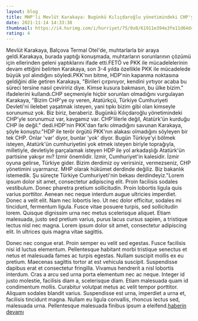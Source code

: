 ```yaml
--- 
layout: blog
title: MHP'li Mevlüt Karakaya: Bugünkü Kılıçdaroğlu yönetimindeki CHP'yle sorunumuz var
date: 2021-11-14 14:33:38
thumbnail: https://i4.hurimg.com/i/hurriyet/75/0x0/61911e394e3fe11d64dcab5d.jpg
rating: 4
---
```

Mevlüt Karakaya, Balçova Termal Otel'de, muhtarlarla bir araya geldi.Karakaya, burada yaptığı konuşmada, muhtarların sorunlarının çözümü için ellerinden geleni yaptıklarını ifade etti.FETÖ ve PKK ile mücadelelerinin devam ettiğini belirten Karakaya, son 3-4 yılda özellikle PKK ile mücadelede büyük yol alındığını söyledi.PKK'nın bitme, HDP'nin kapanma noktasına geldiğini dile getiren Karakaya, "Birileri çırpınıyor, kendini yırtıyor acaba bu süreci tersine nasıl çeviririz diye. Kimse kusura bakmasın, bu ülke bizim." ifadelerini kullandı.CHP seçmeniyle hiçbir sorunları olmadığını vurgulayan Karakaya, "Bizim CHP'ye oy veren, Atatürkçü, Türkiye Cumhuriyeti Devleti'ni ilelebet yaşatmak isteyen, yani tıpkı bizim gibi olan kimseyle sorunumuz yok. Biz biriz, beraberiz. Bugünkü Kılıçdaroğlu yönetimindeki CHP'yle sorunumuz var, kavgamız var. CHP'lilerle değil, Atatürk'ün kurduğu CHP ile değil." dedi.HDP'nin PKK'dan farkı olmadığını savunan Karakaya, şöyle konuştu:"HDP ile terör örgütü PKK'nın alakası olmadığını söyleyen bir tek CHP. Onlar 'var' diyor, bunlar 'yok' diyor. Bugün Türkiye'yi bölmek isteyen, Atatürk'ün cumhuriyetini yok etmek isteyen biriyle toprağıyla, milletiyle, devletiyle parçalamak isteyen HDP ile yol arkadaşlığı Atatürk'ün partisine yakışır mı? İzmir önemlidir. İzmir, Cumhuriyet'in kalesidir. İzmir oyuna gelirse, Türkiye gider. Bizim derdimiz oy verirsiniz, vermezseniz, CHP yönetimini uyarmanız. MHP olarak hükümet derdinde değiliz. Biz bakanlık istemedik. Şu süreçte Türkiye Cumhuriyeti'nin bekası derdindeyiz."​​​​​​​Lorem ipsum dolor sit amet, consectetur adipiscing elit. Proin facilisis sodales vestibulum. Donec pharetra pretium sollicitudin. Proin lobortis ligula quis varius porttitor. Aenean nec neque interdum augue ultricies imperdiet. Donec a velit elit. Nam nec lobortis leo. Ut nec dolor efficitur, sodales mi tincidunt, fermentum ligula. Fusce vitae posuere turpis, sed sollicitudin lorem. Quisque dignissim urna nec metus scelerisque aliquet. Etiam malesuada, justo sed pretium varius, purus lacus cursus sapien, a tristique lectus nisl nec magna. Lorem ipsum dolor sit amet, consectetur adipiscing elit. In ultrices quis magna vitae sagittis.

Donec nec congue erat. Proin semper eu velit sed egestas. Fusce facilisis nisi id luctus elementum. Pellentesque habitant morbi tristique senectus et netus et malesuada fames ac turpis egestas. Nullam suscipit mollis ex eu pretium. Maecenas sagittis tortor at est vehicula suscipit. Suspendisse dapibus erat et consectetur fringilla. Vivamus hendrerit a nisl lobortis interdum. Cras a arcu sed urna porta elementum nec ac neque. Integer id justo molestie, facilisis diam a, scelerisque diam. Etiam malesuada quam id condimentum mollis. Curabitur volutpat metus ac velit tempor porttitor. Aliquam sodales blandit varius. Suspendisse est urna, imperdiet a urna et, facilisis tincidunt magna. Nullam eu ligula convallis, rhoncus lectus sed, malesuada urna. Pellentesque malesuada finibus ipsum a eleifend.<a href="https://codecanyon.net/category/php-scripts?term=article%20spinner">haberin devamı</a>